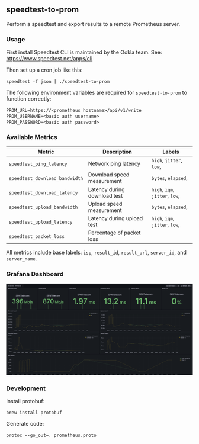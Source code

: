 ## speedtest-to-prom

Perform a speedtest and export results to a remote Prometheus server.

### Usage

First install Speedtest CLI is maintained by the Ookla team.
See: https://www.speedtest.net/apps/cli

Then set up a cron job like this:

```
speedtest -f json | ./speedtest-to-prom
```

The following environment variables are required for `speedtest-to-prom` to function correctly:

```
PROM_URL=https://<prometheus hostname>/api/v1/write
PROM_USERNAME=<basic auth username>
PROM_PASSWORD=<basic auth password>
```

### Available Metrics

| Metric                         | Description                  | Labels                          |
| ------------------------------ | ---------------------------- | ------------------------------- |
| `speedtest_ping_latency`       | Network ping latency         | `high`, `jitter`, `low`,        |
| `speedtest_download_bandwidth` | Download speed measurement   | `bytes`, `elapsed`,             |
| `speedtest_download_latency`   | Latency during download test | `high`, `iqm`, `jitter`, `low`, |
| `speedtest_upload_bandwidth`   | Upload speed measurement     | `bytes`, `elapsed`,             |
| `speedtest_upload_latency`     | Latency during upload test   | `high`, `iqm`, `jitter`, `low`, |
| `speedtest_packet_loss`        | Percentage of packet loss    |                                 |

All metrics include base labels: `isp`, `result_id`, `result_url`, `server_id`, and `server_name`.

### Grafana Dashboard

![Dashboard](/grafana-dashboard.png)

### Development

Install protobuf:

```
brew install protobuf
```

Generate code:

```
protoc --go_out=. prometheus.proto
```
